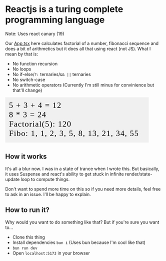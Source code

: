 # Reactjs is a turing complete programming language

Note: Uses react canary (19)

Our [App.tsx](./src/App.tsx) here calculates factorial of a number, fibonacci sequence and does a bit of arithmetics but it does all that using react (not JS). What I mean by that is:
- No function recursion
- No loops
- No if-else/`?:` ternaries/`&& ||` ternaries
- No switch-case
- No arithmetic operators (Currently I'm still minus for convinience but that'll change)

![Screenshot](./screenshot.jpg)


## How it works
It's all a blur now. I was in a state of trance when I wrote this. But basically, it uses Suspense and react's ability to get stuck in infinite render/state-update loop to compute things.

Don't want to spend more time on this so if you need more details, feel free to ask in an issue. I'll be happy to explain.


## How to run it?
Why would you want to do something like that? But if you're sure you want to...

- Clone this thing
- Install dependencies `bun i` (Uses bun because I'm cool like that)
- `bun run dev`
- Open `localhost:5173` in your browser

